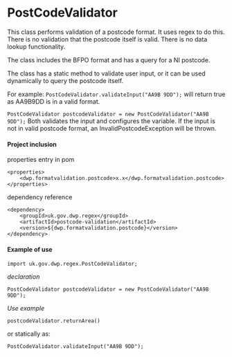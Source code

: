 # PostCodeValidator

This class performs validation of a postcode format. It uses regex to do this. There is no validation that the postcode itself is valid. There is no data lookup functionality.

The class includes the BFPO format and has a query for a NI postcode.

The class has a static method to validate user input, or it can be used dynamically to query the postcode itself.

For example: 
`PostCodeValidator.validateInput("AA9B 9DD");`
will return true as AA9B9DD is in a valid format.

`PostCodeValidator postcodeValidator = new PostCodeValidator("AA9B 9DD");`
Both validates the input and configures the variable. If the input is not in valid postcode format, an InvalidPostcodeException will be thrown.

#### Project inclusion

properties entry in pom

    <properties>
        <dwp.formatvalidation.postcode>x.x</dwp.formatvalidation.postcode>
    </properties>

dependency reference

    <dependency>
        <groupId>uk.gov.dwp.regex</groupId>
        <artifactId>postcode-validation</artifactId>
        <version>${dwp.formatvalidation.postcode}</version>
    </dependency>
    
#### Example of use

    import uk.gov.dwp.regex.PostCodeValidator;

_declaration_

`PostCodeValidator postcodeValidator = new PostCodeValidator("AA9B 9DD");`

_Use example_

`postcodeValidator.returnArea()`

or statically as:

`PostCodeValidator.validateInput("AA9B 9DD");`
